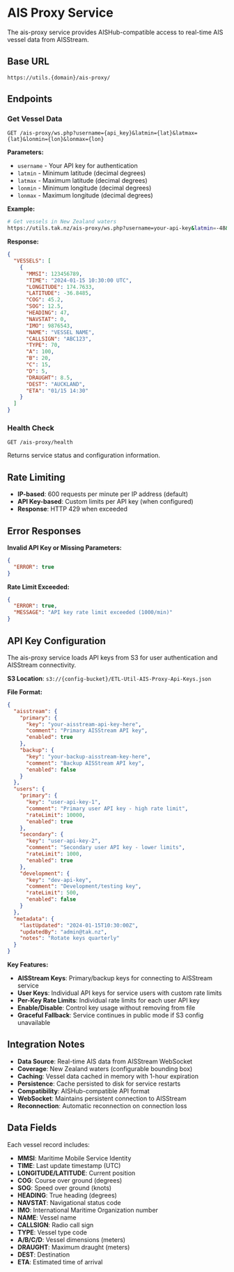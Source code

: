 # AIS Proxy Service

The ais-proxy service provides AISHub-compatible access to real-time AIS vessel data from AISStream.

## Base URL
```
https://utils.{domain}/ais-proxy/
```

## Endpoints

### Get Vessel Data
```
GET /ais-proxy/ws.php?username={api_key}&latmin={lat}&latmax={lat}&lonmin={lon}&lonmax={lon}
```

**Parameters:**
- `username` - Your API key for authentication
- `latmin` - Minimum latitude (decimal degrees)
- `latmax` - Maximum latitude (decimal degrees)
- `lonmin` - Minimum longitude (decimal degrees)
- `lonmax` - Maximum longitude (decimal degrees)

**Example:**
```bash
# Get vessels in New Zealand waters
https://utils.tak.nz/ais-proxy/ws.php?username=your-api-key&latmin=-48&latmax=-34&lonmin=166&lonmax=179
```

**Response:**
```json
{
  "VESSELS": [
    {
      "MMSI": 123456789,
      "TIME": "2024-01-15 10:30:00 UTC",
      "LONGITUDE": 174.7633,
      "LATITUDE": -36.8485,
      "COG": 45.2,
      "SOG": 12.5,
      "HEADING": 47,
      "NAVSTAT": 0,
      "IMO": 9876543,
      "NAME": "VESSEL NAME",
      "CALLSIGN": "ABC123",
      "TYPE": 70,
      "A": 100,
      "B": 20,
      "C": 15,
      "D": 5,
      "DRAUGHT": 8.5,
      "DEST": "AUCKLAND",
      "ETA": "01/15 14:30"
    }
  ]
}
```

### Health Check
```
GET /ais-proxy/health
```

Returns service status and configuration information.

## Rate Limiting
- **IP-based**: 600 requests per minute per IP address (default)
- **API Key-based**: Custom limits per API key (when configured)
- **Response**: HTTP 429 when exceeded

## Error Responses

**Invalid API Key or Missing Parameters:**
```json
{
  "ERROR": true
}
```

**Rate Limit Exceeded:**
```json
{
  "ERROR": true,
  "MESSAGE": "API key rate limit exceeded (1000/min)"
}
```

## API Key Configuration

The ais-proxy service loads API keys from S3 for user authentication and AISStream connectivity.

**S3 Location**: `s3://{config-bucket}/ETL-Util-AIS-Proxy-Api-Keys.json`

**File Format:**
```json
{
  "aisstream": {
    "primary": {
      "key": "your-aisstream-api-key-here",
      "comment": "Primary AISStream API key",
      "enabled": true
    },
    "backup": {
      "key": "your-backup-aisstream-key-here",
      "comment": "Backup AISStream API key",
      "enabled": false
    }
  },
  "users": {
    "primary": {
      "key": "user-api-key-1",
      "comment": "Primary user API key - high rate limit",
      "rateLimit": 10000,
      "enabled": true
    },
    "secondary": {
      "key": "user-api-key-2",
      "comment": "Secondary user API key - lower limits",
      "rateLimit": 1000,
      "enabled": true
    },
    "development": {
      "key": "dev-api-key",
      "comment": "Development/testing key",
      "rateLimit": 500,
      "enabled": false
    }
  },
  "metadata": {
    "lastUpdated": "2024-01-15T10:30:00Z",
    "updatedBy": "admin@tak.nz",
    "notes": "Rotate keys quarterly"
  }
}
```

**Key Features:**
- **AISStream Keys**: Primary/backup keys for connecting to AISStream service
- **User Keys**: Individual API keys for service users with custom rate limits
- **Per-Key Rate Limits**: Individual rate limits for each user API key
- **Enable/Disable**: Control key usage without removing from file
- **Graceful Fallback**: Service continues in public mode if S3 config unavailable

## Integration Notes

- **Data Source**: Real-time AIS data from AISStream WebSocket
- **Coverage**: New Zealand waters (configurable bounding box)
- **Caching**: Vessel data cached in memory with 1-hour expiration
- **Persistence**: Cache persisted to disk for service restarts
- **Compatibility**: AISHub-compatible API format
- **WebSocket**: Maintains persistent connection to AISStream
- **Reconnection**: Automatic reconnection on connection loss

## Data Fields

Each vessel record includes:
- **MMSI**: Maritime Mobile Service Identity
- **TIME**: Last update timestamp (UTC)
- **LONGITUDE/LATITUDE**: Current position
- **COG**: Course over ground (degrees)
- **SOG**: Speed over ground (knots)
- **HEADING**: True heading (degrees)
- **NAVSTAT**: Navigational status code
- **IMO**: International Maritime Organization number
- **NAME**: Vessel name
- **CALLSIGN**: Radio call sign
- **TYPE**: Vessel type code
- **A/B/C/D**: Vessel dimensions (meters)
- **DRAUGHT**: Maximum draught (meters)
- **DEST**: Destination
- **ETA**: Estimated time of arrival